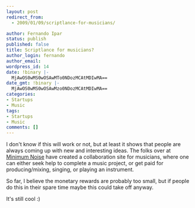 ```yaml
---
layout: post
redirect_from:
  - 2009/01/09/scriptlance-for-musicians/

author: Fernando Ipar
status: publish
published: false
title: Scriptlance for musicians?
author_login: fernando
author_email: 
wordpress_id: 14
date: !binary |-
  MjAwOS0wMS0wOSAwMTo0NDozMCAtMDIwMA==
date_gmt: !binary |-
  MjAwOS0wMS0wOSAwMzo0NDozMCAtMDIwMA==
categories:
- Startups
- Music
tags:
- Startups
- Music
comments: []
---
```

<p>I don't know if this will work or not, but at least it shows that people are always coming up with new and interesting ideas. The folks over at <a title="Minimum Noise's Projects" href="http://www.minimumnoise.com/Projects.aspx" target="_blank">Minimum Noise</a> have created a collaboration site for musicians, where one can either seek help to complete a music project, or get paid for producing/mixing, singing, or playing an instrument.</p>
<p>So far, I believe the monetary rewards are probably too small, but if people do this in their spare time maybe this could take off anyway.</p>
<p>It's still cool :)</p>
